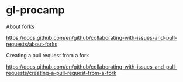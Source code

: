 # gl-procamp

About forks

https://docs.github.com/en/github/collaborating-with-issues-and-pull-requests/about-forks

Creating a pull request from a fork

https://docs.github.com/en/github/collaborating-with-issues-and-pull-requests/creating-a-pull-request-from-a-fork
